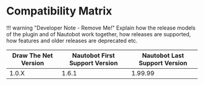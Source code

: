 # Compatibility Matrix

!!! warning "Developer Note - Remove Me!"
    Explain how the release models of the plugin and of Nautobot work together, how releases are supported, how features and older releases are deprecated etc.

| Draw The Net Version | Nautobot First Support Version | Nautobot Last Support Version |
| ------------- | -------------------- | ------------- |
| 1.0.X         | 1.6.1                | 1.99.99        |
